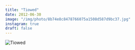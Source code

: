 ```yaml
---
title: "Tiowed"
date: 2012-06-30
image: "/img/photo/8b74e8c8478766075a1508d587d9bc37.jpg"
instagram: true
draft: false
---
```


![Tiowed](/img/photo/8b74e8c8478766075a1508d587d9bc37.jpg)
